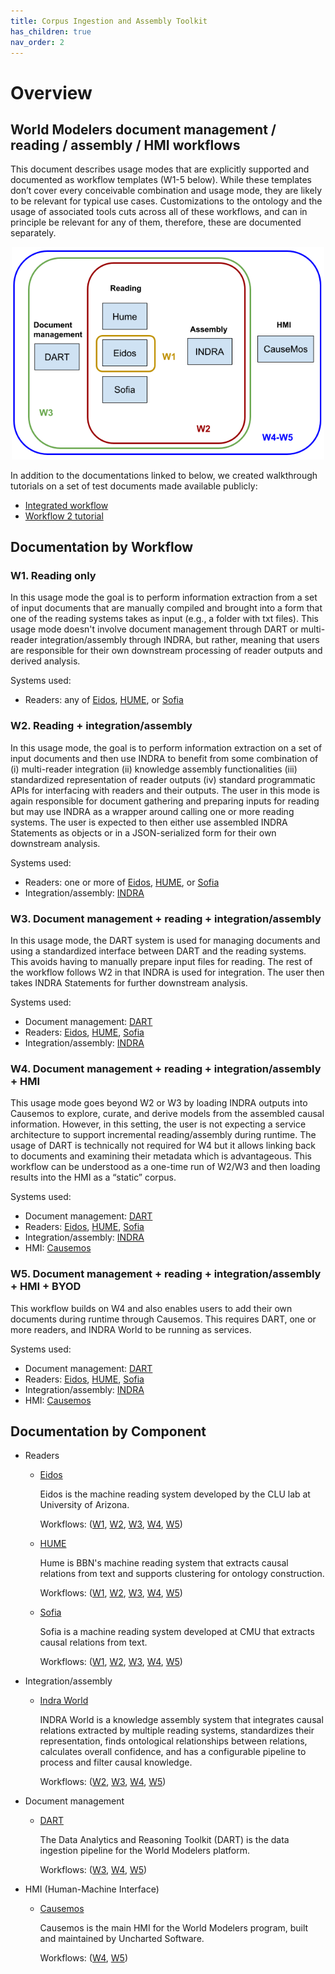 ```yaml
---
title: Corpus Ingestion and Assembly Toolkit
has_children: true
nav_order: 2
---
```


# Overview
## World Modelers document management / reading / assembly / HMI workflows

This document describes usage modes that are explicitly supported and documented as workflow templates (W1-5 below). While these templates don’t cover every conceivable combination and usage mode, they are likely to be relevant for typical use cases. Customizations to the ontology and the usage of associated tools cuts across all of these workflows, and can in principle be relevant for any of them, therefore, these are documented separately.

<p align="center">
  <img src="images/workflows.png" width="500">
</p>

In addition to the documentations linked to below, we created walkthrough
tutorials on a set of test documents made available publicly:

- [Integrated workflow](reading-assembly/integrated_tutorial.md)
- [Workflow 2 tutorial](reading-assembly/w2_tutorial.html#w2)

## Documentation by Workflow

<a id="w1"></a>
### W1. Reading only
In this usage mode the goal is to perform information extraction from a set of input documents that are manually compiled and brought into a form that one of the reading systems takes as input (e.g., a folder with txt files). This usage mode doesn't involve document management through DART or multi-reader integration/assembly through INDRA, but rather, meaning that users are responsible for their own downstream processing of reader outputs and derived analysis.

Systems used:
  * Readers: any of [Eidos](reading-assembly/eidos.html#w1), [HUME](reading-assembly/hume.html#w1), or [Sofia](reading-assembly/sofia.html#w1)

<a id="w2"></a>
### W2. Reading + integration/assembly
In this usage mode, the goal is to perform information extraction on a set of input documents and then use INDRA to benefit from some combination of (i) multi-reader integration
(ii) knowledge assembly functionalities
(iii) standardized representation of reader outputs
(iv) standard programmatic APIs for interfacing with readers and their outputs.
The user in this mode is again responsible for document gathering and preparing inputs for reading but may use INDRA as a wrapper around calling one or more reading systems. The user is expected to then either use assembled INDRA Statements as objects or in a JSON-serialized form for their own downstream analysis.

Systems used:
  * Readers: one or more of [Eidos](reading-assembly/eidos.html#w2), [HUME](reading-assembly/hume.html#w2), or [Sofia](reading-assembly/sofia.html#w2)
  * Integration/assembly: [INDRA](reading-assembly/indra.html#w2)

<a id="w3"></a>
### W3. Document management + reading + integration/assembly
In this usage mode, the DART system is used for managing documents and using a standardized interface between DART and the reading systems. This avoids having to manually prepare input files for reading. The rest of the workflow follows W2 in that INDRA is used for integration. The user then takes INDRA Statements for further downstream analysis.

Systems used:
  * Document management: [DART](reading-assembly/dart.html#w3)
  * Readers: [Eidos](reading-assembly/eidos.html#w3), [HUME](reading-assembly/hume.html#w3), [Sofia](reading-assembly/sofia.html#w3)
  * Integration/assembly: [INDRA](reading-assembly/indra.html#w3)

<a id="w4"></a>
### W4. Document management + reading + integration/assembly + HMI
This usage mode goes beyond W2 or W3 by loading INDRA outputs into Causemos to explore, curate, and derive models from the assembled causal information. However, in this setting, the user is not expecting a service architecture to support incremental reading/assembly during runtime. The usage of DART is technically not required for W4 but it allows linking back to documents and examining their metadata which is advantageous. This workflow can be understood as a one-time run of W2/W3 and then loading results into the HMI as a “static” corpus.

Systems used:
  * Document management: [DART](reading-assembly/dart.html#w4)
  * Readers: [Eidos](reading-assembly/eidos.html#w4), [HUME](reading-assembly/hume.html#w4), [Sofia](reading-assembly/sofia.html#w4)
  * Integration/assembly: [INDRA](reading-assembly/indra.html#w4)
  * HMI: [Causemos](reading-assembly/causemos.html#w4)

<a id="w5"></a>
### W5. Document management + reading + integration/assembly + HMI + BYOD
This workflow builds on W4 and also enables users to add their own documents during runtime through Causemos. This requires DART, one or more readers, and INDRA World to be running as services.

Systems used:
  * Document management: [DART](reading-assembly/dart.html#w5)
  * Readers: [Eidos](reading-assembly/eidos.html#w5), [HUME](reading-assembly/hume.html#w5), [Sofia](reading-assembly/sofia.html#w5)
  * Integration/assembly: [INDRA](reading-assembly/indra.html#w5)
  * HMI: [Causemos](reading-assembly/causemos.html#w5)

## Documentation by Component

* Readers
  * [Eidos](reading-assembly/eidos.html)

    Eidos is the machine reading system developed by the CLU lab at University of Arizona.
  
    Workflows: ([W1](reading-assembly/eidos.html#w1), [W2](reading-assembly/eidos.html#w2), [W3](reading-assembly/eidos.html#w3), [W4](reading-assembly/eidos.html#w4), [W5](reading-assembly/eidos.html#w5))

  * [HUME](reading-assembly/hume.html)
  
    Hume is BBN's machine reading system that extracts causal relations from text and supports clustering for ontology construction.
    
    Workflows: ([W1](reading-assembly/hume.html#w1), [W2](reading-assembly/hume.html#w2), [W3](reading-assembly/hume.html#w3), [W4](reading-assembly/hume.html#w4), [W5](reading-assembly/hume.html#w5))

  * [Sofia](reading-assembly/sofia.html)

    Sofia is a machine reading system developed at CMU that extracts causal relations from text.
  
    Workflows: ([W1](reading-assembly/sofia.html#w1), [W2](reading-assembly/sofia.html#w2), [W3](reading-assembly/sofia.html#w3), [W4](reading-assembly/sofia.html#w4), [W5](reading-assembly/sofia.html#w5))

* Integration/assembly
  * [Indra World](reading-assembly/indra.html)
  
    INDRA World is a knowledge assembly system that integrates causal relations extracted by multiple reading systems,
    standardizes their representation, finds ontological relationships between relations, calculates overall confidence,
    and has a configurable pipeline to process and filter causal knowledge.
  
    Workflows: ([W2](reading-assembly/indra.html#w2), [W3](reading-assembly/indra.html#w3), [W4](reading-assembly/indra.html#w4), [W5](reading-assembly/indra.html#w5))

* Document management
  * [DART](reading-assembly/dart.html)
  
    The Data Analytics and Reasoning Toolkit (DART) is the data ingestion pipeline for the World Modelers platform.
    
    Workflows: ([W3](reading-assembly/dart.html#w3), [W4](reading-assembly/dart.html#w4), [W5](reading-assembly/dart.html#w5))

* HMI (Human-Machine Interface)
  * [Causemos](reading-assembly/causemos.html)
  
    Causemos is the main HMI for the World Modelers program, built and maintained by Uncharted Software.
  
    Workflows: ([W4](reading-assembly/causemos.html#w4), [W5](reading-assembly/causemos.html#w5))
